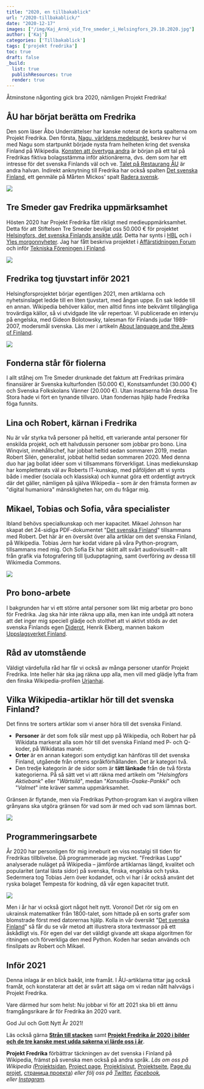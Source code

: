 ```yaml
---
title: "2020, en tillbakablick"
url: "/2020-tillbakablick/"
date: "2020-12-17"
images: ["/img/Kaj_Arnö_vid_Tre_smeder_i_Helsingfors_29.10.2020.jpg"]
author: ['Kaj']
categories: ['Tillbakablick']
tags: ['projekt fredrika']
toc: true
draft: false
_build:
  list: true
  publishResources: true
  render: true
---
```


Åtminstone någonting gick bra 2020, nämligen Projekt Fredrika!

## ÅU har börjat berätta om Fredrika

Den som läser Åbo Underrättelser har kanske noterat de korta spalterna om Projekt Fredrika. Den första, [Nagu, världens medelpunkt](https://abounderrattelser.fi/nagu-varldens-medelpunkt/), beskrev hur vi med Nagu som startpunkt började nysta fram helheten kring det svenska Finland på Wikipedia. [Konsten att övertyga andra](https://abounderrattelser.fi/konsten-att-overtyga-andra/) är början på ett tal på Fredrikas fiktiva bolagsstämma inför aktionärerna, dvs. dem som har ett intresse för det svenska Finlands väl och ve. [Talet på Restaurang ÅU](https://abounderrattelser.fi/talet-pa-restaurang-au/) är andra halvan. Indirekt anknytning till Fredrika har också spalten [Det svenska Finland](https://abounderrattelser.fi/det-svenska-finland/), ett genmäle på Mårten Mickos' spalt [Radera svensk](https://abounderrattelser.fi/radera-svensk/). 

![](/2020/12/au-del-2-1024x723.png)

## Tre Smeder gav Fredrika uppmärksamhet

Hösten 2020 har Projekt Fredrika fått rikligt med medieuppmärksamhet. Detta för att Stiftelsen Tre Smeder beviljat oss 50.000 € för projektet [Helsingfors, det svenska Finlands ansikte utåt](https://projektfredrika.fi/tre-smeder/). Detta har synts i [HBL](https://www.hbl.fi/artikel/kaj-arno-soker-svenskkunniga-ambassadorer/) och i [Yles morgonnyheter](https://arenan.yle.fi/audio/1-50672696). Jag har fått beskriva projektet i [Affärstidningen Forum](https://www.forummag.fi/det-svenska-helsingfors) och inför [Tekniska Föreningen i Finland](https://www.hbl.fi/artikel/hbl-kronika-samlade-filosofieingenjorer-ja-vi-finns-faktiskt/).

![](/2020/12/forum-2020-11-913x1024.png)

## Fredrika tog tjuvstart inför 2021

Helsingforsprojektet börjar egentligen 2021, men artiklarna och nyhetsinslaget ledde till en liten tjuvstart, med ångan uppe. En sak ledde till en annan. Wikipedia behöver källor, men alltid finns inte bekvämt tillgängliga trovärdiga källor, så vi utvidgade lite vår repertoar. Vi publicerade en intervju på engelska, med Gideon Bolotowsky, talesman för Finlands judar 1989-2007, modersmål svenska. Läs mer i artikeln [About language and the Jews of Finland](https://projektfredrika.fi/de-linguis-iudaeorum-finlandiae/).

![](/2020/12/husis-2020-11-1024x890.png)

## Fonderna står för fiolerna

I allt ståhej om Tre Smeder drunknade det faktum att Fredrikas primära finansiärer är Svenska kulturfonden (50.000 €), Konstsamfundet (30.000 €) och Svenska Folkskolans Vänner (20.000 €). Utan insatserna från dessa Tre Stora hade vi fört en tynande tillvaro. Utan fondernas hjälp hade Fredrika föga funnits.

## Lina och Robert, kärnan i Fredrika

Nu är vår styrka två personer på heltid, ett varierande antal personer för enskilda projekt, och ett halvdussin personer som jobbar pro bono. Lina Winqvist, innehållschef, har jobbat heltid sedan sommaren 2019, medan Robert Silén, generalist, jobbat heltid sedan sommaren 2020. Med denna duo har jag bollat idéer som vi tillsammans förverkligat. Linas mediekunskap har kompletterats väl av Roberts IT-kunskap, med påföljden att vi synts både i medier (sociala och klassiska) och kunnat göra ett ordentligt avtryck där det gäller, nämligen på själva Wikipedia – som är den främsta formen av "digital humaniora" mänskligheten har, om du frågar mig. 

## Mikael, Tobias och Sofia, våra specialister

Ibland behövs specialkunskap och mer kapacitet. Mikael Johnson har skapat det 24-sidiga PDF-dokumentet "[Det svenska Finland](http://www.projektfredrika.fi/Det_svenska_Finland_pa_Wikipedia_2020-11.pdf)" tillsammans med Robert. Det här är en översikt över alla artiklar om det svenska Finland, på Wikipedia. Tobias Jern har kodat vidare på våra Python-program, tillsammans med mig. Och Sofia Ek har skött allt svårt audiovisuellt – allt från grafik via fotografering till ljudupptagning, samt överföring av dessa till Wikimedia Commons.

![](/2020/12/PF2020_Fram-724x1024.png)

## Pro bono-arbete

I bakgrunden har vi ett större antal personer som likt mig arbetar pro bono för Fredrika. Jag ska här inte räkna upp alla, men kan inte undgå att notera att det inger mig speciell glädje och stolthet att vi aktivt stöds av det svenska Finlands egen [Diderot](https://sv.wikipedia.org/wiki/Denis_Diderot), Henrik Ekberg, mannen bakom [Uppslagsverket Finland](https://sv.wikipedia.org/wiki/Uppslagsverket_Finland).

## Råd av utomstående

Väldigt värdefulla råd har får vi också av många personer utanför Projekt Fredrika. Inte heller här ska jag räkna upp alla, men vill med glädje lyfta fram den finska Wikipedia-profilen [Urjanhai](https://fi.wikipedia.org/wiki/K%C3%A4ytt%C3%A4j%C3%A4:Urjanhai).

## Vilka Wikipedia-artiklar hör till det svenska Finland?

Det finns tre sorters artiklar som vi anser höra till det svenska Finland. 

*   **Personer** är det som folk slår mest upp på Wikipedia, och Robert har på Wikidata markerat alla som hör till det svenska Finland med P- och Q-koder, på Wikidatas manér. 
*   **Orter** är en annan kategori som entydigt kan hänföras till det svenska Finland, utgående från ortens språkförhållanden. Det är kategori två. 
*   Den tredje kategorin är de sidor som är **tätt länkade** från de två första kategorierna. På så sätt vet vi att räkna med artikeln om "_Helsingfors Aktiebank_" eller "_Wärtsilä_", medan "_Kansallis-Osake-Pankki_" och "_Valmet_" inte kräver samma uppmärksamhet. 

Gränsen är flytande, men via Fredrikas Python-program kan vi avgöra vilken grånyans ska utgöra gränsen för vad som är med och vad som lämnas bort. 

![](/2020/12/voronoi-1-1024x904.png)

## Programmeringsarbete

År 2020 har personligen för mig inneburit en viss nostalgi till tiden för Fredrikas tillblivelse. Då programmerade jag mycket. "Fredrikas Lupp" analyserade nuläget på Wikipedia – jämförde artiklarnas längd, kvalitet och popularitet (antal lästa sidor) på svenska, finska, engelska och tyska. Sedermera tog Tobias Jern över kodandet, och vi har i år också använt det ryska bolaget Tempesta för kodning, då vår egen kapacitet trutit.

![](/2020/12/tabell-2-1024x726.png)

Men i år har vi också gjort något helt nytt. Voronoi! Det rör sig om en ukrainsk matematiker från 1800-talet, som hittade på en sorts grafer som blomstrade först med datorernas hjälp. Kolla in vår översikt "[Det svenska Finland](http://www.projektfredrika.fi/Det_svenska_Finland_pa_Wikipedia_2020-11.pdf)" så får du se vår metod att illustrera stora textmassor på ett åskådligt vis. För egen del var det väldigt givande att skapa algoritmen för ritningen och förverkliga den med Python. Koden har sedan används och finslipats av Robert och Mikael.

## Inför 2021

Denna inlaga är en blick bakåt, inte framåt. I ÅU-artiklarna tittar jag också framåt, och konstaterar att det är svårt att säga om vi redan nått halvvägs i Projekt Fredrika. 

Vare därmed hur som helst: Nu jobbar vi för att 2021 ska bli ett ännu framgångsrikare år för Fredrika än 2020 varit.

God Jul och Gott Nytt År 2021!

Läs också gärna [**Strån till stacken**](https://projektfredrika.fi/stran-till-stacken/) samt **[Projekt Fredrika år 2020 i bilder och de tre kanske mest udda sakerna vi lärde oss i år](https://projektfredrika.fi/projekt-fredrika-ar-2020-bilder-och-udda-fakta/)**.

**Projekt Fredrika** förbättrar täckningen av det svenska i Finland på Wikipedia, främst på svenska men också på andra språk. _Läs om oss på Wikipedia (_[Projektsidan](https://sv.wikipedia.org/wiki/Wikipedia:Projekt_Fredrika), [Project page](https://en.wikipedia.org/wiki/Wikipedia:Projekt_Fredrika), [Projektisivut](https://fi.wikipedia.org/wiki/Wikipedia:Projekt_Fredrika), [Projektseite](https://de.wikipedia.org/wiki/Wikipedia:Projekt_Fredrika), [Page du projet](https://fr.wikipedia.org/wiki/Wikipedia:Projekt_Fredrika), [страница проекта](https://ru.wikipedia.org/wiki/Wikipedia:Projekt_Fredrika)) _eller följ oss på [Twitter](https://twitter.com/projektfredrika), [Facebook](https://www.facebook.com/projektfredrika/), eller [Instagram](http://instagram.com/projektfredrika)._